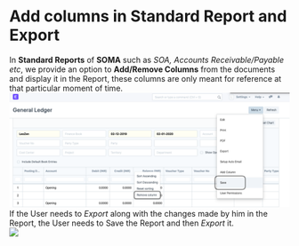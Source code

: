 
# Add columns in Standard Report and Export


In **Standard Reports** of **SOMA** such as *SOA, Accounts Receivable/Payable etc*, we provide an option to **Add/Remove Columns** from the documents and display it in the Report, these columns are only meant for reference at that particular moment of time.  
![](/files/wwG7ihj.png)  
If the User needs to *Export* along with the changes made by him in the Report, the User needs to Save the Report and then *Export* it.   
![](/files/lFCoBXj.gif)  
  

